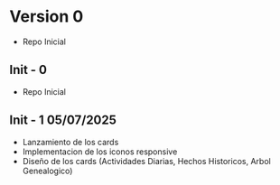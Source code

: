 # Version 0

- Repo Inicial

## Init - 0

- Repo Inicial

## Init - 1 05/07/2025

- Lanzamiento de los cards
- Implementacion de los iconos responsive
- Diseño de los cards (Actividades Diarias, Hechos Historicos, Arbol Genealogico)
